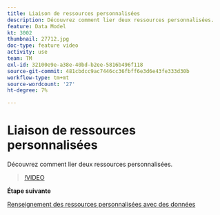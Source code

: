 ```yaml
---
title: Liaison de ressources personnalisées
description: Découvrez comment lier deux ressources personnalisées.
feature: Data Model
kt: 3002
thumbnail: 27712.jpg
doc-type: feature video
activity: use
team: TM
exl-id: 32100e9e-a38e-40bd-b2ee-5816b496f118
source-git-commit: 481cbdcc9ac7446cc36fbff6e3d6e43fe333d30b
workflow-type: tm+mt
source-wordcount: '27'
ht-degree: 7%

---
```


# Liaison de ressources personnalisées

Découvrez comment lier deux ressources personnalisées.

>[!VIDEO](https://video.tv.adobe.com/v/27712?quality=9)

**Étape suivante**

[Renseignement des ressources personnalisées avec des données](./populate-custom-resources-with-data.md)
